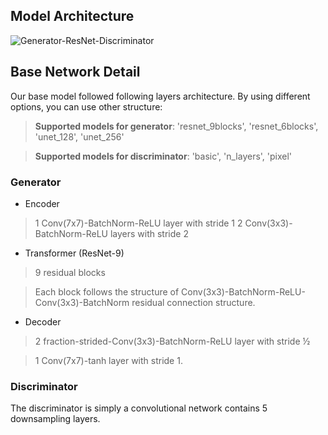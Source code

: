 ## Model Architecture
![Generator-ResNet-Discriminator](https://raw.githubusercontent.com/jiechen2358/FaceAging-by-cycleGAN/master/imgs/Generator-ResNetBlock-Discriminator.PNG)

## Base Network Detail
Our base model followed following layers architecture. By using different options, you can use other structure:
> **Supported models for generator**: 'resnet_9blocks', 'resnet_6blocks', 'unet_128', 'unet_256'

> **Supported models for discriminator**: 'basic', 'n_layers', 'pixel'

### Generator
* Encoder
>1 Conv(7x7)-BatchNorm-ReLU layer with stride 1
>2 Conv(3x3)-BatchNorm-ReLU layers with stride 2

* Transformer (ResNet-9)
>9 residual blocks

>Each block follows the structure of Conv(3x3)-BatchNorm-ReLU-Conv(3x3)-BatchNorm residual connection structure.

* Decoder
>2 fraction-strided-Conv(3x3)-BatchNorm-ReLU layer with stride ½

>1 Conv(7x7)-tanh layer with stride 1. 

### Discriminator
The discriminator is simply a convolutional network contains 5 downsampling layers.
